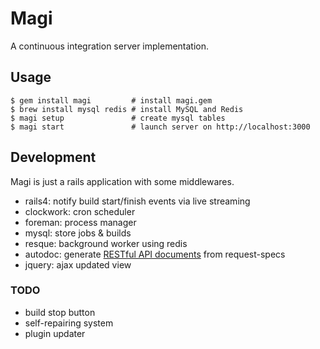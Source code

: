 # Magi
A continuous integration server implementation.

## Usage
```
$ gem install magi         # install magi.gem
$ brew install mysql redis # install MySQL and Redis
$ magi setup               # create mysql tables
$ magi start               # launch server on http://localhost:3000
```

## Development
Magi is just a rails application with some middlewares.

* rails4: notify build start/finish events via live streaming
* clockwork: cron scheduler
* foreman: process manager
* mysql: store jobs & builds
* resque: background worker using redis
* autodoc: generate [RESTful API documents](https://github.com/r7kamura/magi/blob/master/doc) from request-specs
* jquery: ajax updated view

### TODO
* build stop button
* self-repairing system
* plugin updater

